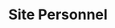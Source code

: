---
type: "project"
imgName: "my-website.png"
path: "/portfolio/site-personnel"
title: "Site Personnel"
description: "Il s'agit de mon site personnelle sur lequel vous êtes en ce moment même. J'ai décidé d'utiliser Gatsby pour le réaliser pour plusieurs raisons. C'était un bon moyen pour moi de refaire un peu de react, d'apprendre Graphql, la librairie de composants Material-Ui, de découvrir le monde des générateurs de sites statiques ainsi que les headless CMS. De plus c'est rapide ce qui est agréable en plus d'améliorer le SEO et cerise sur le gâteau l'hébergement est gratuit! Ce site est relié à une interface admin éditoriale (Netlify CMS) ou je peux modifier une partie de mon contenu sans avoir à retourner dans le code de l'application. Un mini wordpress en somme!"
concept: "Réaliser mon site portfolio sans base de donnée"
githubLink: "https://github.com/orohellec/my_website"
prodLink: ""
stack: "Gatsby,React,Graphql,Material-ui,Netlify,Netlify-cms"
---